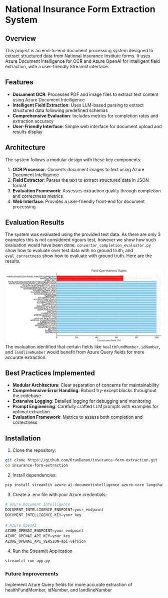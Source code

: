 # National Insurance Form Extraction System

## Overview

This project is an end-to-end document processing system designed to extract structured data from National Insurance Institute forms. It uses Azure Document Intelligence for OCR and Azure OpenAI for intelligent field extraction, with a user-friendly Streamlit interface.

## Features

- **Document OCR**: Processes PDF and image files to extract text content using Azure Document Intelligence
- **Intelligent Field Extraction**: Uses LLM-based parsing to extract structured data following predefined schemas
- **Comprehensive Evaluation**: Includes metrics for completion rates and extraction accuracy
- **User-Friendly Interface**: Simple web interface for document upload and results display

## Architecture

The system follows a modular design with these key components:

1. **OCR Processor**: Converts document images to text using Azure Document Intelligence
2. **Field Extractor**: Parses the text to extract structured data in JSON format
3. **Evaluation Framework**: Assesses extraction quality through completion and correctness metrics
4. **Web Interface**: Provides a user-friendly front-end for document processing

## Evaluation Results

The system was evaluated using the provided test data. As there are only 3 examples this is not considered rigours test, however we show how such evaluation would have been done. 
`convertor_completion_evaluator.py` show how to evaluate over test data with no ground truth, and `eval_correctness` show how to evaluate with ground truth. Here are the results.

![eval.png](eval.png)
The evaluation identified that certain fields like `healthFundMember`, `idNumber`, and `landlineNumber` would benefit from Azure Query fields for more accurate extraction.

## Best Practices Implemented

- **Modular Architecture**: Clear separation of concerns for maintainability
- **Comprehensive Error Handling**: Robust try-except blocks throughout the codebase
- **Extensive Logging**: Detailed logging for debugging and monitoring
- **Prompt Engineering**: Carefully crafted LLM prompts with examples for optimal extraction
- **Evaluation Framework**: Metrics to assess both completion and correctness

## Installation

1. Clone the repository:
```bash
git clone https://github.com/OranDanon/insurance-form-extraction.git
cd insurance-form-extraction
```

2. Install dependencies: 
```bash 
pip install streamlit azure-ai-documentintelligence azure-core langchain langchain_openai pydantic python-dotenv
```

3. Create a .env file with your Azure credentials: 
```python
# Azure Document Intelligence
DOCUMENT_INTELLIGENCE_ENDPOINT=your_endpoint
DOCUMENT_INTELLIGENCE_KEY=your_key

# Azure OpenAI
AZURE_OPENAI_ENDPOINT=your_endpoint
AZURE_OPENAI_API_KEY=your_key
AZURE_OPENAI_API_VERSION=api-version
```

4. Run the Streamlit Application
```bash
streamlit run app.py
```

### Future Improvements
Implement Azure Query fields for more accurate extraction of healthFundMember, idNumber, and landlineNumber 